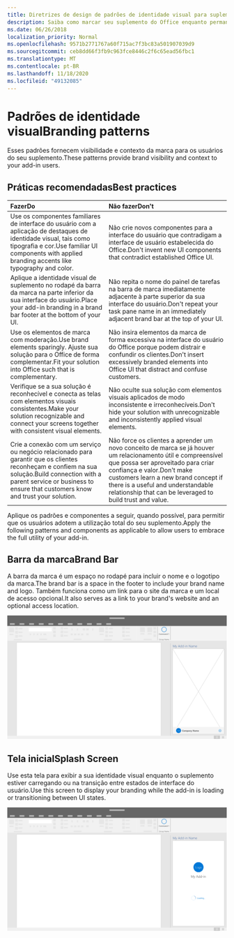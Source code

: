 ```yaml
---
title: Diretrizes de design de padrões de identidade visual para suplementos do Office
description: Saiba como marcar seu suplemento do Office enquanto permanece compatível com o design visual do Office.
ms.date: 06/26/2018
localization_priority: Normal
ms.openlocfilehash: 9571b2771767a60f715ac7f3bc83a501907039d9
ms.sourcegitcommit: ceb8dd66f3fb9c963fce8446c2f6c65ead56fbc1
ms.translationtype: MT
ms.contentlocale: pt-BR
ms.lasthandoff: 11/18/2020
ms.locfileid: "49132085"
---
```

# <a name="branding-patterns"></a><span data-ttu-id="77c4c-103">Padrões de identidade visual</span><span class="sxs-lookup"><span data-stu-id="77c4c-103">Branding patterns</span></span>

<span data-ttu-id="77c4c-104">Esses padrões fornecem visibilidade e contexto da marca para os usuários do seu suplemento.</span><span class="sxs-lookup"><span data-stu-id="77c4c-104">These patterns provide brand visibility and context to your add-in users.</span></span>

## <a name="best-practices"></a><span data-ttu-id="77c4c-105">Práticas recomendadas</span><span class="sxs-lookup"><span data-stu-id="77c4c-105">Best practices</span></span>

|<span data-ttu-id="77c4c-106">Fazer</span><span class="sxs-lookup"><span data-stu-id="77c4c-106">Do</span></span> |<span data-ttu-id="77c4c-107">Não fazer</span><span class="sxs-lookup"><span data-stu-id="77c4c-107">Don't</span></span>|
|:---- |:----|
| <span data-ttu-id="77c4c-108">Use os componentes familiares de interface do usuário com a aplicação de destaques de identidade visual, tais como tipografia e cor.</span><span class="sxs-lookup"><span data-stu-id="77c4c-108">Use familiar UI components with applied branding accents like typography and color.</span></span> | <span data-ttu-id="77c4c-109">Não crie novos componentes para a interface do usuário que contradigam a interface de usuário estabelecida do Office.</span><span class="sxs-lookup"><span data-stu-id="77c4c-109">Don't invent new UI components that contradict established Office UI.</span></span> |
| <span data-ttu-id="77c4c-110">Aplique a identidade visual de suplemento no rodapé da barra da marca na parte inferior da sua interface do usuário.</span><span class="sxs-lookup"><span data-stu-id="77c4c-110">Place your add-in branding in a brand bar footer at the bottom of your UI.</span></span> | <span data-ttu-id="77c4c-111">Não repita o nome do painel de tarefas na barra de marca imediatamente adjacente à parte superior da sua interface do usuário.</span><span class="sxs-lookup"><span data-stu-id="77c4c-111">Don't repeat your task pane name in an immediately adjacent brand bar at the top of your UI.</span></span> |
| <span data-ttu-id="77c4c-112">Use os elementos de marca com moderação.</span><span class="sxs-lookup"><span data-stu-id="77c4c-112">Use brand elements sparingly.</span></span> <span data-ttu-id="77c4c-113">Ajuste sua solução para o Office de forma complementar.</span><span class="sxs-lookup"><span data-stu-id="77c4c-113">Fit your solution into Office such that is complementary.</span></span> | <span data-ttu-id="77c4c-114">Não insira elementos da marca de forma excessiva na interface do usuário do Office porque podem distrair e confundir os clientes.</span><span class="sxs-lookup"><span data-stu-id="77c4c-114">Don't insert excessively branded elements into Office UI that distract and confuse customers.</span></span> |
| <span data-ttu-id="77c4c-115">Verifique se a sua solução é reconhecível e conecta as telas com elementos visuais consistentes.</span><span class="sxs-lookup"><span data-stu-id="77c4c-115">Make your solution recognizable and connect your screens together with consistent visual elements.</span></span> | <span data-ttu-id="77c4c-116">Não oculte sua solução com elementos visuais aplicados de modo inconsistente e irreconhecíveis.</span><span class="sxs-lookup"><span data-stu-id="77c4c-116">Don't hide your solution with unrecognizable and inconsistently applied visual elements.</span></span> |
| <span data-ttu-id="77c4c-117">Crie a conexão com um serviço ou negócio relacionado para garantir que os clientes reconheçam e confiem na sua solução.</span><span class="sxs-lookup"><span data-stu-id="77c4c-117">Build connection with a parent service or business to ensure that customers know and trust your solution.</span></span> | <span data-ttu-id="77c4c-118">Não force os clientes a aprender um novo conceito de marca se já houver um relacionamento útil e compreensível que possa ser aproveitado para criar confiança e valor.</span><span class="sxs-lookup"><span data-stu-id="77c4c-118">Don't make customers learn a new brand concept if there is a useful and understandable relationship that can be leveraged to build trust and value.</span></span> |

<span data-ttu-id="77c4c-119">Aplique os padrões e componentes a seguir, quando possível, para permitir que os usuários adotem a utilização total do seu suplemento.</span><span class="sxs-lookup"><span data-stu-id="77c4c-119">Apply the following patterns and components as applicable to allow users to embrace the full utility of your add-in.</span></span>

## <a name="brand-bar"></a><span data-ttu-id="77c4c-120">Barra da marca</span><span class="sxs-lookup"><span data-stu-id="77c4c-120">Brand Bar</span></span>

<span data-ttu-id="77c4c-121">A barra da marca é um espaço no rodapé para incluir o nome e o logotipo da marca.</span><span class="sxs-lookup"><span data-stu-id="77c4c-121">The brand bar is a space in the footer to include your brand name and logo.</span></span> <span data-ttu-id="77c4c-122">Também funciona como um link para o site da marca e um local de acesso opcional.</span><span class="sxs-lookup"><span data-stu-id="77c4c-122">It also serves as a link to your brand's website and an optional access location.</span></span>

![Barra de marcas exibida em um painel de tarefas do suplemento de um aplicativo da área de trabalho do Office](../images/add-in-brand-bar.png)

## <a name="splash-screen"></a><span data-ttu-id="77c4c-124">Tela inicial</span><span class="sxs-lookup"><span data-stu-id="77c4c-124">Splash Screen</span></span>

<span data-ttu-id="77c4c-125">Use esta tela para exibir a sua identidade visual enquanto o suplemento estiver carregando ou na transição entre estados de interface do usuário.</span><span class="sxs-lookup"><span data-stu-id="77c4c-125">Use this screen to display your branding while the add-in is loading or transitioning between UI states.</span></span>

![Tela inicial da marca exibida em um painel de tarefas do suplemento de um aplicativo da área de trabalho do Office](../images/add-in-splash-screen.png)
